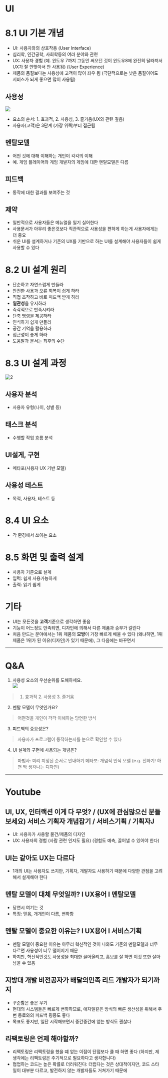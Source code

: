 # UI

# 8.1 UI 기본 개념
- UI: 사용자와의 상호작용 (User Interface)
- 심리학, 인간공학, 사회학등의 여러 분야와 관련
- UX: 사용자 경험 (예. 윈도우 7까지 그동안 써오던 것이 윈도우8에 완전히 달라져서 UX가 잘 안맞아서 안 사용됨) (User Experience)
- 제품의 품질보다는 사용성에 고객이 많이 좌우 됨 (극단적으로는 낮은 품질이어도 서비스가 되게 좋으면 많이 사용됨)

## 사용성
![](https://user-images.githubusercontent.com/61288262/168514011-de80465a-55ec-4f88-b4ce-e7c06077b413.PNG)
- 요소의 순서: 1. 효과적, 2. 사용성, 3. 즐거움(UX와 관련 깊음)
- 사용자(고객)은 3단계 (가장 위쪽)부터 접근됨

## 멘탈모델
- 어떤 것에 대해 이해하는 개인이 각각의 이해
- 예. 게임 플레이어와 게임 개발자의 게임에 대한 멘탈모델은 다름

## 피드백
- 동작에 대한 결과를 보여주는 것

## 제약
- 일반적으로 사용자들은 메뉴얼을 일기 실어한다
- 사용문서가 아무리 좋은것보다 직관적으로 사용성을 편하게 하는게 사용자에게는 더 중요
- 쉬운 UI를 설계하거나 기존의 UX를 기반으로 하는 UI를 설계해야 사용자들이 쉽게 사용할 수 있다

# 8.2 UI 설계 원리
- 단순하고 자연스럽게 만들라
- 안전한 사용과 오류 회복이 쉽게 하라
- 직접 조작하고 바로 피드백 받게 하라
- **일관성**을 유지하라
- 즉각적으로 만족시켜라
- 단축 명령을 제공하라
- 인식하기 쉽게 만들라
- 공간 기억을 활용하라
- 접근성이 좋게 하라
- 도움말과 문서는 최후의 수단




# 8.3 UI 설계 과정
![2](https://user-images.githubusercontent.com/61288262/168514823-05793411-931a-4186-9d24-cb9ff0e71100.PNG)

## 사용자 분석
- 사용자 유형(나이, 성별 등)

## 태스크 분석
- 수행할 작업 흐름 분석

## UI설게, 구현
- 메타포(사용자 UX 기반 모델)

## 사용성 테스트
- 목적, 사용자, 테스트 등



# 8.4 UI 요소
- 각 환경에서 쓰이는 요소



# 8.5 화면 및 출력 설계
- 사용자 기준으로 설계
- 입력: 쉽게 사용가능하게
- 출력: 읽기 쉽게


# 기타
- UI는 모든것을 **고객**기준으로 생각하면 좋음
- 기능이 어느정도 만족되면, 디자인에 의해서 다른 제품과 승부가 갈린다
- 처음 만드는 분야에서는 1위 제품의 **모방**이 가장 빠르게 배울 수 있다 (왜냐하면, 1위제품은 1위가 된 이유(디자인)가 있기 때문에), 그 다음에는 바꾸면서 


---

# Q&A
1. 사용성 요소의 우선순위를 도해하세요.  
![](https://user-images.githubusercontent.com/61288262/168514011-de80465a-55ec-4f88-b4ce-e7c06077b413.PNG)
> 1. 효과적 2. 사용성 3. 즐거움

2. 멘탈 모델이 무엇인가요?
> 어떤것을 개인이 각각 이해하는 당연한 방식

3. 피드백의 중요성은?
> 사용자가 프로그램이 동작하는지를 눈으로 확인할 수 있다

4. UI 설계와 구현에 사용되는 개념은?
> 마법사:   미리 지정된 순서로 안내하기
> 메타포: 개념적 인식 모델 (e.g. 전화기! 하면 딱 생각나는 디자인)

---

# Youtube
## UI, UX, 인터랙션 이게 다 무엇? / (UX에 관심많으신 분들 보세요) 서비스 기획자 개념잡기 / 서비스기획 / 기획자J
- UI: 사용자가 사용할 물건/제품의 디자인
- UX: 사용자의 경험 (사람 관련 인지도 필요) (경험도 예측, 끌어낼 수 있어야 한다)

## UI는 같아도 UX는 다르다
- 1개의 UI는 사용자도 쓰지만, 기획자, 개발자도 사용하기 때문에 다양한 관점을 고려해서 설게해야 한다

## 멘탈 모델이 대체 무엇일까? l UX용어 l 멘탈모델
- 당연시 여기는 것
- 특징: 믿음, 개개인이 다름, 변화함

## 멘탈 모델이 중요한 이유는? l UX용어 l 서비스기획
- 멘탈 모델이 중요한 이유는 아무리 혁신적인 것이 나와도 기존의 멘탈모델과 너무 다르면 사용성이 너무 떨어지기 때문
- 하지만, 혁신적인것도 사용성을 최대한 끌어올리고, 홍보를 잘 하면 이것 또한 살아남을 수 있음

## 지방대 개발 비전공자가 배달의민족 리드 개발자가 되기까지
- 꾸준함은 좋은 무기
- 현대의 시스템들은 빠르게 변화하므로, 애자일같은 방식의 빠른 생산성을 위해서 주변 동료와의 피드백 핑퐁도 좋다
- 목표도 좋지만, 일단 시작해보면서 중간중간에 얻는 방식도 괜찮다

## 리팩토링은 언제 해야할까?
- 리팩토링은 리팩토링을 했을 떄 얻는 이점이 단점보다 클 때 하면 좋다 (하지만, 제 생각에는 리팩토링은 주기적으로 필요하다고 생각합니다)
- 협업하는 코드는 높은 확률로 더러워진다: 더럽다는 것은 상대적이지만, 코드 스타일이 대부분 다르고, 발전하지 않는 개발자들도 거쳐가기 때문에

